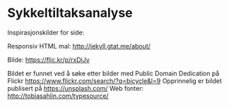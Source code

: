 Sykkeltiltaksanalyse
=====================

Inspirasjonskilder for side:

Responsiv HTML mal: http://jekyll.gtat.me/about/

Bilde: https://flic.kr/p/rxDiJv

Bildet er funnet ved å søke etter bilder med Public Domain Dedication på Flickr
https://www.flickr.com/search/?q=bicycle&l=9
Opprinnelig er bildet publisert på https://unsplash.com/
Web fonter: http://tobiasahlin.com/typesource/
